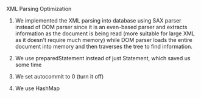 XML Parsing Optimization

1) We implemented the XML parsing into database using SAX parser instead of DOM parser since it is an even-based parser and extracts information as the document is being read (more suitable for large XML as it doesn't require much memory) while DOM parser loads the entire document into memory and then traverses the tree to find information.

2) We use preparedStatement instead of just Statement, which saved us some time

3) We set autocommit to 0 (turn it off) 

4) We use HashMap